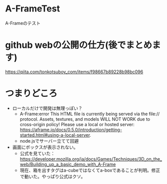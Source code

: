 # A-FrameTest
A-Frameのテスト

# github webの公開の仕方(後でまとめます)
https://qiita.com/tonkotsuboy_com/items/f98667b89228b98bc096


# つまりどころ
- ローカルだけで開発は無理っぽい？
    - A-Frame:error This HTML file is currently being served via the file:// protocol. Assets, textures, and models WILL NOT WORK due to cross-origin policy! Please use a local or hosted server: https://aframe.io/docs/0.5.0/introduction/getting-started.html#using-a-local-server. 
    - node.jsでサーバー立てて回避
- 画面にボックスが表示されない。
    - 公式を見ていた：https://developer.mozilla.org/ja/docs/Games/Techniques/3D_on_the_web/Building_up_a_basic_demo_with_A-Frame
    - 現在、箱を出すタグはa-cubeではなくてa-boxであることが判明。修正で動いた。やっぱり公式はクソ。